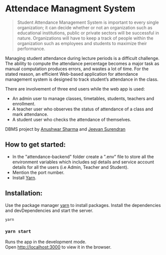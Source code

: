 Attendace Managment System
=========================

> Student Attendance Management System is important to every single organization; it
> can decide whether or not an organization such as educational institutions, public or
> private sectors will be successful in nature. Organizations will have to keep a track of
> people within the organization such as employees and students to maximize their
> performance.

Managing student attendance during lecture periods is a difficult challenge. The ability to
compute the attendance percentage becomes a major task as manual computation produces
errors, and wastes a lot of time. For the stated reason, an efficient Web-based application
for attendance management system is designed to track student’s attendance in the class.

There are involvement of three end users while the web app is used:
- An admin user to manage classes, timetables, students, teachers and enrollment.
- A teacher user who observes the status of attendance of a class and mark attendance. 
- A student user who checks the attendance of themselves.

DBMS project by [Anushwar Sharma](https://github.com/Anushwar) and [Jeevan Surendran](https://github.com/jeevansurendran)

## How to get started:
- In the "attendance-backend" folder create a ".env" file to store all the environment variables which includes sql details and service account details for all the users (i.e Admin, Teacher and Student).
- Mention the port number.
- Install [Yarn](https://yarnpkg.com/).
## Installation:

Use the package manager [yarn](https://yarnpkg.com/) to install packages.
Install the dependencies and devDependencies and start the server.

```bash
yarn
```

### `yarn start`

Runs the app in the development mode.\
Open [http://localhost:3000](http://localhost:3000) to view it in the browser.
